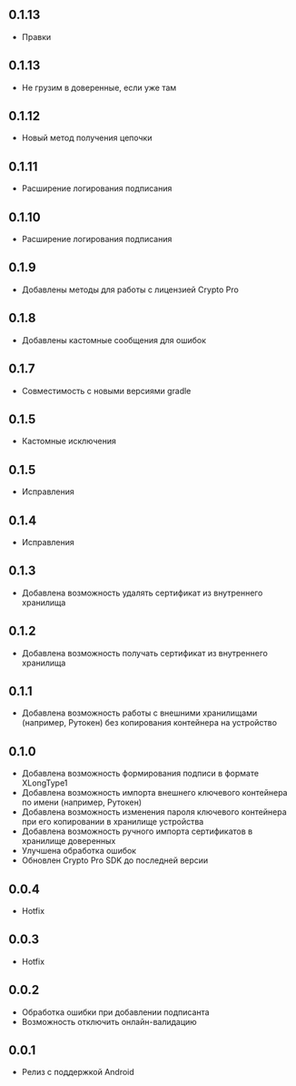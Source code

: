 ## 0.1.13

- Правки

## 0.1.13

- Не грузим в доверенные, если уже там

## 0.1.12

- Новый метод получения цепочки

## 0.1.11

- Расширение логирования подписания

## 0.1.10

- Расширение логирования подписания

## 0.1.9

- Добавлены методы для работы с лицензией Crypto Pro

## 0.1.8

- Добавлены кастомные сообщения для ошибок

## 0.1.7

- Совместимость с новыми версиями gradle

## 0.1.5

- Кастомные исключения

## 0.1.5

- Исправления

## 0.1.4

- Исправления

## 0.1.3

- Добавлена возможность удалять сертификат из внутреннего хранилища

## 0.1.2

- Добавлена возможность получать сертификат из внутреннего хранилища

## 0.1.1

- Добавлена возможность работы с внешними хранилищами (например, Рутокен) без копирования контейнера на устройство

## 0.1.0

- Добавлена возможность формирования подписи в формате XLongType1
- Добавлена возможность импорта внешнего ключевого контейнера по имени (например, Рутокен)
- Добавлена возможность изменения пароля ключевого контейнера при его копировании в хранилище устройства
- Добавлена возможность ручного импорта сертификатов в хранилище доверенных
- Улучшена обработка ошибок
- Обновлен Crypto Pro SDK до последней версии

## 0.0.4

- Hotfix

## 0.0.3

- Hotfix

## 0.0.2

- Обработка ошибки при добавлении подписанта
- Возможность отключить онлайн-валидацию

## 0.0.1

- Релиз с поддержкой Android
